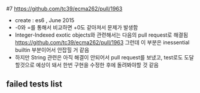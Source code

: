 #7 https://github.com/tc39/ecma262/pull/1963
- create : es6 , June 2015
- -0와 =를 통해서 비교하면 +0도 같아져서 문제가 발생함
- Integer-Indexed exotic objects와 관련해서는 다음의 pull request로 해결됨
  https://github.com/tc39/ecma262/pull/1963
  그런데 이 부분은 inessential builtin 부분이어서 안잡힐 거 같음
- 하지만 String 관련은 아직 해결이 안되어서 pull request를 보냈고,
  test로도 도달할것으로 예상이 돼서 한번 구현을 수정한 후에 돌려봐야할 것 같음

## failed tests list
